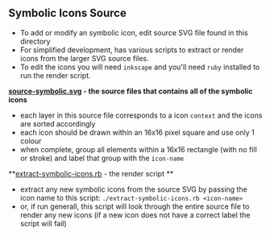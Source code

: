 ## Symbolic Icons Source

 - To add or modify an symbolic icon, edit source SVG file found in this directory
 - For simplified development, has various scripts to extract or render icons from the larger SVG source files.
 - To edit the icons you will need `inkscape` and you'll need `ruby` installed to run the render script.

**[source-symbolic.svg](./source-symbolic.svg) - the source files that contains all of the symbolic icons**
 - each layer in this source file corresponds to a icon `context` and the icons are sorted accordingly
 - each icon should be drawn within an 16x16 pixel square and use only 1 colour
 - when complete, group all elements within a 16x16 rectangle (with no fill or stroke) and label that group with the `icon-name`

**[extract-symbolic-icons.rb](./extract-symbolic-icons.rb) - the render script **
 - extract any new symbolic icons from the source SVG by passing the icon name to this script: `./extract-symbolic-icons.rb <icon-name>`
 - or, if run generall, this script will look through the entire source file to render any new icons (if a new icon does not have a correct label the script will fail)